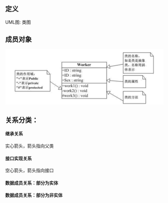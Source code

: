 
## 定义
UML图: 类图

## 成员对象
![类图](https://github.com/BrushXiaoMinGuo/work-skill/blob/master/image/uml_class.jpg)

## 关系分类：
#### 继承关系
实心箭头，箭头指向父类

#### 接口实现关系
空心箭头，箭头指向接口
#### 数据成员关系：部分为实体
#### 数据成员关系：部分为非实体
